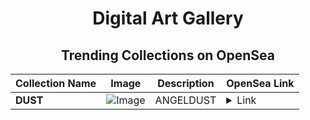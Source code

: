 <div align="center">

# Digital Art Gallery

## Trending Collections on OpenSea

| Collection Name                       | Image                                                                                     | Description                       | OpenSea Link                                                                                          |
|---------------------------------------|-------------------------------------------------------------------------------------------|-----------------------------------|--------------------------------------------------------------------------------------------------------|
| **DUST** | ![Image](https://i.seadn.io/s/raw/files/7635684d62f1944dc0c454ed9420a6df.jpg?w=500&auto=format?w=200&auto=format) | ANGELDUST | <details><summary>Link</summary>[DUST](https://opensea.io/collection/angeldust2025)</details> |

</div>